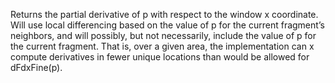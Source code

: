 Returns the partial derivative of p with respect to the window x coordinate. Will use local differencing based on the value of p for the current fragment’s neighbors, and will possibly, but not necessarily, include the value of p for the current fragment. That is, over a given area, the implementation can x compute derivatives in fewer unique locations than would be allowed for dFdxFine(p).